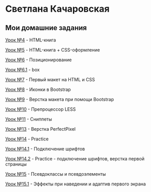 

# Светлана Качаровская

## Мои домашние задания



[Урок №4](https://kacharovskaya.github.io/lesson_4/ "html-книга") - HTML-книга

[Урок №5](https://kacharovskaya.github.io/lesson_5/ "html-книга + СSS-оформление") - HTML-книга + СSS-оформление

[Урок №6](https://kacharovskaya.github.io/lesson_6/ "Позиционирование") - Позиционирование

[Урок №6.1](https://kacharovskaya.github.io/lesson_6.1/ "box") - box

[Урок №7](https://kacharovskaya.github.io/lesson_7/ "Первый макет на HTML и CSS") - Первый макет на HTML и CSS

[Урок №8](https://kacharovskaya.github.io/lesson_8/ "Иконки в Bootstrap") - Иконки в Bootstrap

[Урок №9](https://kacharovskaya.github.io/lesson_9/ "Верстка макета при помощи Bootstrap") - Верстка макета при помощи Bootstrap

[Урок №10](https://kacharovskaya.github.io/lesson_10/main.less "Препроцессор LESS") - Препроцессор LESS

[Урок №11](https://kacharovskaya.github.io/lesson_11/ "Сниппеты") - Сниппеты

[Урок №13](https://kacharovskaya.github.io/lesson_13/src/ "PerfectPixel") - Верстка PerfectPixel

[Урок №14](https://kacharovskaya.github.io/lesson_14/src/ "Practice") - Practice

[Урок №14.1](https://kacharovskaya.github.io/lesson_14.1/src/ "Fonts") - Подключение шрифтов

[Урок №14.2](https://kacharovskaya.github.io/lesson_14.2/src/ "Practice1") - Practice - подключение шрифтов, верстка первой страницы

[Урок №15](https://kacharovskaya.github.io/lesson_15/src/ "Псевдоклассы и псевдоэлементы") - Псевдоклассы и псевдоэлементы

[Урок №15.1](https://kacharovskaya.github.io/lesson_15.1/src/ "Practice2") - Эффекты при наведении и адаптив первого экрана

